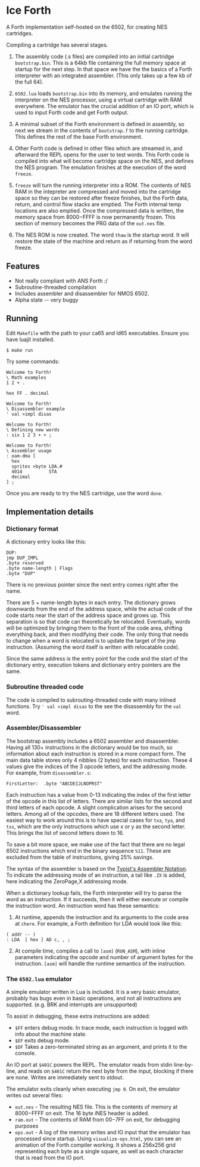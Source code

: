# Ice Forth

A Forth implementation self-hosted on the 6502, for creating NES cartridges.

Compiling a cartridge has several stages.

1. The assembly code (.s files) are compiled into an initial cartridge
   `bootstrap.bin`. This is a 64kb file containing the full memory space at
   startup for the next step. In that space we have the the basics of a Forth
   interpreter with an integrated assembler. (This only takes up a few kb of the
   full 64).

2. `6502.lua` loads `bootstrap.bin` into its memory, and emulates running the
   interpreter on the NES processor, using a virtual cartridge with RAM everywhere.
   The emulator has the crucial addition of an IO port, which is used to input
   Forth code and get Forth output.

3. A minimal subset of the Forth environment is defined in assembly, so next we
   stream in the contents of `bootstrap.f` to the running cartridge. This defines 
   the rest of the base Forth environment.

4. Other Forth code is defined in other files which are streamed in, and afterward
   the REPL opens for the user to test words. This Forth code is compiled into what
   will become cartridge space on the NES, and defines the NES program. The emulation
   finishes at the execution of the word `freeze`.

5. `freeze` will turn the running interpreter into a ROM. The contents of NES RAM in the
   intepreter are compressed and moved into the cartridge space so they can be restored
   after freeze finishes, but the Forth data, return, and control flow stacks are
   emptied. The Forth internal temp locations are also emptied. Once the compressed data
   is written, the memory space from $8000-$FFFF is now permanently frozen. This section
   of memory becomes the PRG data of the `out.nes` file.

6. The NES ROM is now created. The word `thaw` is the startup word. It will restore
   the state of the machine and return as if returning from the word freeze.
   
## Features

- Not really compliant with ANS Forth :/
- Subroutine-threaded compilation
- Includes assembler and disassembler for NMOS 6502.
- Alpha state -- very buggy

## Running

Edit `Makefile` with the path to your ca65 and ld65 executables.
Ensure you have luajit installed.

```
$ make run
```

Try some commands:

```
Welcome to Forth!
\ Math examples
1 2 + .

hex FF . decimal
```

```
Welcome to Forth!
\ Disassembler example
' val >impl disas
```

```
Welcome to Forth!
\ Defining new words
: six 1 2 3 + + ;
```

```
Welcome to Forth!
\ Assembler usage
: oam-dma [
  hex
  sprites >byte LDA.#
  4014          STA
  decimal
] ;
```

Once you are ready to try the NES cartridge, use the word `done`.

## Implementation details

### Dictionary format

A dictionary entry looks like this:

```
DUP:
jmp DUP_IMPL
.byte reserved
.byte name-length | Flags
.byte "DUP"
```

There is no previous pointer since the next entry comes right after
the name.

There are 5 + name-length bytes in each entry. The dictionary
grows downwards from the end of the address space, while the
actual code of the code starts near the start of the address
space and grows up. This separation is so that code can theoretically
be relocated. Eventually, words will be optimized by bringing them
to the front of the code area, shifting everything back, and then
modifying their code. The only thing that needs to change when a word
is relocated is to update the target of the jmp instruction.
(Assuming the word itself is written with relocatable code).

Since the same address is the entry point for the code and the
start of the dictionary entry, execution tokens and dictionary
entry pointers are the same.

### Subroutine threaded code

The code is compiled to subrouting-threaded code with many inlined
functions. Try `' val >impl disas` to the see the disassembly
for the `val` word.

### Assembler/Disassembler

The bootstrap assembly includes a 6502 assembler and disassembler.
Having all 130+ instructions in the dictionary would be too much,
so information about each instruction is stored in a more compact form.
The main data table stores only 4 nibbles (2 bytes) for each instruction.
These 4 values give the indices of the 3 opcode letters, and the addressing
mode. For example, from `disassembler.s`:

```
FirstLetter:  .byte "ABCDEIJLNOPRST"
```

Each instruction has a value from 0-13 indicating the index of the first
letter of the opcode in this list of letters. There are similar lists for
the second and third letters of each opcode. A slight complication arises
for the second letters. Among all of the opcodes, there are 18 different
letters used. The easiest way to work around this is to have special cases
for `txa`, `tya`, and `txs`, which are the only instructions which use
x or y as the second letter. This brings the list of second letters down
to 16.

To save a bit more space, we make use of the fact that there are no
legal 6502 instructions which end in the binary sequence `%11`. These are
excluded from the table of instructions, giving 25% savings.

The syntax of the assembler is based on the [Typist's Assembler Notation](https://docs.google.com/document/d/16Sv3Y-3rHPXyxT1J3zLBVq4reSPYtY2G6OSojNTm4SQ/edit#). To indicate the addressing mode
of an instruction, a tail like `.ZX` is added, here indicating the ZeroPage,X
addressing mode.

When a dictionary lookup fails, the Forth interpreter will try to parse
the word as an instruction. If it succeeds, then it will either execute
or compile the instruction word. An instruction word has these semantics:

1. At runtime, appends the instruction and its arguments to the code area
at `chere`. For example, a Forth definition for LDA would look like this:

```
( addr -- )
: LDA  [ hex ] AD c, , ;
```

2. At compile time, compiles a call to `[asm]` (`RUN_ASM`), with inline
parameters indicating the opcode and number of argument bytes for the
instruction. `[asm]` will handle the runtime semantics of the instruction.

### The `6502.lua` emulator

A simple emulator written in Lua is included. It is a very basic emulator,
probably has bugs even in basic operations, and not all instructions are
supported. (e.g. BRK and interrupts are unsupported)

To assist in debugging, these extra instructions are added:
- `$FF` enters debug mode. In trace mode, each instruction is logged with info about the machine state.
- `$EF` exits debug mode.
- `$DF` Takes a zero-terminated string as an argument, and prints it to the console.

An IO port at `$401C` powers the REPL. The emulator reads from stdin line-by-line,
and reads on `$401C` return the next byte from the input, blocking if there are none.
Writes are immediately sent to stdout.

The emulator exits cleanly when executing `jmp 0`. On exit, the emulator writes out several files:

- `out.nes` - The resulting NES file. This is the contents of memory at $8000-$FFFF on exit.
  The 16 byte iNES header is added.
- `ram.out` - The contents of RAM from $00-$7FF on exit, for debugging purposes
- `ops.out` - A log of the memory writes and IO input that the emulator has processed since startup.
  Using `visualize-ops.html`, you can see an animation of the Forth compiler working. It shows
  a 256x256 grid representing each byte as a single square, as well as each character that is read
  from the IO port.
